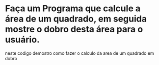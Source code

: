 # Faça um Programa que calcule a área de um quadrado, em seguida mostre o dobro desta área para o usuário.
neste codigo demostro como fazer o calculo da area de um quadrado em dobro
